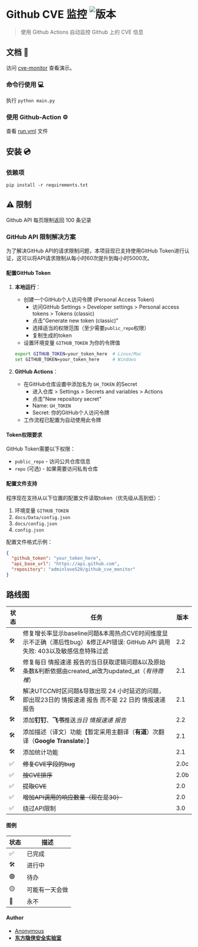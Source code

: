 # Github CVE 监控 ![版本](https://img.shields.io/badge/version-2.1-blue.svg)

> 使用 Github Actions 自动监控 Github 上的 CVE 信息


## 文档 📖 

访问 [cve-monitor](https://adminlove520.github.io/github_cve_monitor/) 查看演示。 

### 命令行使用  💻

执行  `python main.py` 

### 使用 Github-Action ⚙️

查看 [run.yml](https://github.com/adminlove520/github_cve_monitor/blob/main/.github/workflows/run.yml) 文件

## 安装 💿

### 依赖项

```
pip install -r requirements.txt
```

## ⚠️ 限制 

Github API 每页限制返回 100 条记录 

### GitHub API 限制解决方案

为了解决GitHub API的请求限制问题，本项目现已支持使用GitHub Token进行认证，这可以将API请求限制从每小时60次提升到每小时5000次。

#### 配置GitHub Token

1. **本地运行**：
   - 创建一个GitHub个人访问令牌 (Personal Access Token)
     - 访问GitHub Settings > Developer settings > Personal access tokens > Tokens (classic)
     - 点击"Generate new token (classic)"
     - 选择适当的权限范围（至少需要`public_repo`权限）
     - 复制生成的token
   - 设置环境变量 `GITHUB_TOKEN` 为你的令牌值
   ```bash
   export GITHUB_TOKEN=your_token_here  # Linux/Mac
   set GITHUB_TOKEN=your_token_here     # Windows
   ```

2. **GitHub Actions**：
   - 在GitHub仓库设置中添加名为 `GH_TOKEN` 的Secret
     - 进入仓库 > Settings > Secrets and variables > Actions
     - 点击"New repository secret"
     - Name: `GH_TOKEN`
     - Secret: 你的GitHub个人访问令牌
   - 工作流程已配置为自动使用此令牌

#### Token权限要求

GitHub Token需要以下权限：
- `public_repo` - 访问公共仓库信息
- `repo` (可选) - 如果需要访问私有仓库

#### 配置文件支持

程序现在支持从以下位置的配置文件读取token（优先级从高到低）：
1. 环境变量 `GITHUB_TOKEN`
2. `docs/Data/config.json`
3. `docs/config.json`
4. `config.json`

配置文件格式示例：
```json
{
  "github_token": "your_token_here",
  "api_base_url": "https://api.github.com",
  "repository": "adminlove520/github_cve_monitor"
}
```

## 路线图

| 状态 | 任务  | 版本 |
|---|---|---|
| 🛠 | 修复增长率显示baseline问题&本周热点CVE时间维度显示不正确（滞后性bug）&修正API错误: GitHub API 调用失败: 403以及敏感信息特殊过滤 | 2.2 |
| 🛠 | 修复每日 情报速递 报告的当日获取逻辑问题&以及原始条数&判断依据由created_at改为updated_at（*有待商榷*） | 2.1 |
| 🛠 | 解决UTC*CN*时区问题&导致出现 24 小时延迟的问题，即出现23日的 情报速递 报告 而不是 22 日的 情报速递 报告 | 2.1 |
| 🛠 | 添加**钉钉**、**飞书**推送*当日 情报速递 报告* | 2.2 |
| 🛠 | 添加描述（译文）功能【暂定采用主翻译（**有道**）次翻译（**Google Translate**）】 | 2.1 |
| 🛠 | 添加统计功能 | 2.1 |
| ✅ | ~~修复CVE字段的bug~~ | 2.0c | 
| ✅ | ~~按CVE排序~~ | 2.0b |  
| ✅ | ~~提取CVE~~ | 2.0 |  
| ✅ | ~~增加API调用的响应数量（现在是30）~~ | 2.0 |
| ✅ | 绕过API限制 | 3.0 | 

#### 图例

| 状态 | 描述 |
|---|---|
| ✅ | 已完成 |
| 🛠 | 进行中 |
| 🟢 | 待办 | 
| 🟡 | 可能有一天会做 |
| 🔴 | 永不  |
#### Author
- [Anonymous](https://github.com/adminlove520)
- [**东方隐侠安全实验室**](https://www.dfyxsec.com/)